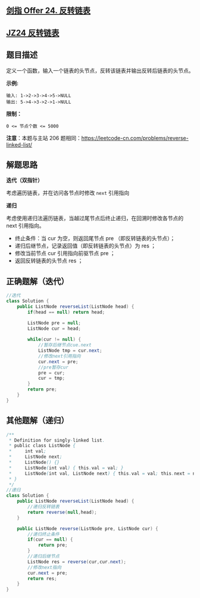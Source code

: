 

## [剑指 Offer 24. 反转链表](https://leetcode.cn/problems/fan-zhuan-lian-biao-lcof/)

## [JZ24 反转链表](https://www.nowcoder.com/practice/75e878df47f24fdc9dc3e400ec6058ca?tpId=13&tqId=23286&ru=/exam/oj/ta&qru=/ta/coding-interviews/question-ranking&sourceUrl=%2Fexam%2Foj%2Fta%3Fpage%3D1%26tpId%3D13%26type%3D13)



## 题目描述

定义一个函数，输入一个链表的头节点，反转该链表并输出反转后链表的头节点。

 

**示例:**

```
输入: 1->2->3->4->5->NULL
输出: 5->4->3->2->1->NULL
```

 

**限制：**

```
0 <= 节点个数 <= 5000
```

 

**注意**：本题与主站 206 题相同：https://leetcode-cn.com/problems/reverse-linked-list/



## 解题思路

**迭代（双指针）**

考虑遍历链表，并在访问各节点时修改 `next` 引用指向



**递归**

考虑使用递归法遍历链表，当越过尾节点后终止递归，在回溯时修改各节点的 next 引用指向。

- 终止条件：当 cur 为空，则返回尾节点 pre （即反转链表的头节点）；
- 递归后继节点，记录返回值（即反转链表的头节点）为 res ；
- 修改当前节点 cur 引用指向前驱节点 pre ；
- 返回反转链表的头节点 res ；



## 正确题解（迭代）

````java
//迭代
class Solution {
    public ListNode reverseList(ListNode head) {
        if(head == null) return head;

        ListNode pre = null;
        ListNode cur = head;
       
        while(cur != null) { 
            //暂存后继节点cue.next
            ListNode tmp = cur.next;
            //修改next引用指向
            cur.next = pre;
            //pre暂存cur
            pre = cur;
            cur = tmp;
        }
        return pre;
    }
}
````





## 其他题解（递归）

````java
/**
 * Definition for singly-linked list.
 * public class ListNode {
 *     int val;
 *     ListNode next;
 *     ListNode() {}
 *     ListNode(int val) { this.val = val; }
 *     ListNode(int val, ListNode next) { this.val = val; this.next = next; }
 * }
 */
//递归
class Solution {
    public ListNode reverseList(ListNode head) {
        //递归反转链表
        return reverse(null,head);
    }

    public ListNode reverse(ListNode pre, ListNode cur) {
        //递归终止条件
        if(cur == null) {
            return pre;
        }
        //递归后继节点
        ListNode res = reverse(cur,cur.next);
        //修改next指向
        cur.next = pre;
        return res;
    }
}
````

